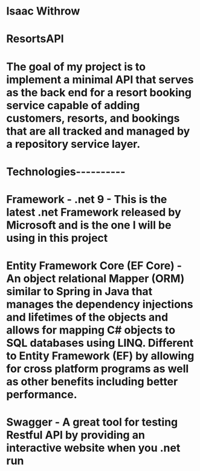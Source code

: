 # Isaac Withrow
# ResortsAPI

# The goal of my project is to implement a minimal API that serves as the back end for a resort booking service capable of adding customers, resorts, and bookings that are all tracked and managed by a repository service layer.

# Technologies----------

# Framework - .net 9 - This is the latest .net Framework released by Microsoft and is the one I will be using in this project

# Entity Framework Core (EF Core) - An object relational Mapper (ORM) similar to Spring in Java that manages the dependency injections and lifetimes of the objects and allows for mapping C# objects to SQL databases using LINQ. Different to Entity Framework (EF) by allowing for cross platform programs as well as other benefits including better performance.

# Swagger - A great tool for testing Restful API by providing an interactive website when you .net run
